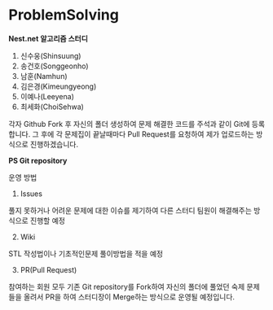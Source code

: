 # ProblemSolving

**Nest.net 알고리즘 스터디**
1. 신수웅(Shinsuung)
2. 송건호(Songgeonho)
3. 남훈(Namhun)
4. 김은경(Kimeungyeong)
5. 이예나(Leeyena)
6. 최세화(ChoiSehwa)

각자 Github Fork 후 자신의 폴더 생성하여 문제 해결한 코드를 주석과 같이 Git에 등록합니다.
그 후에 각 문제집이 끝날때마다 Pull Request를 요청하여 제가 업로드하는 방식으로 진행하겠습니다.


**PS Git repository** 

운영 방법

1. Issues

풀지 못하거나 어려운 문제에 대한 이슈를 제기하여 다른 스터디 팀원이 해결해주는 방식으로 진행할 예정

2. Wiki 

STL 작성법이나 기초적인문제 풀이방법을 적을 예정

3. PR(Pull Request)

참여하는 회원 모두 기존 Git repository를 Fork하여 자신의 폴더에 풀었던 숙제 문제들을 올려서 PR을 하여 스터디장이 Merge하는 방식으로 운영될 예정입니다.
